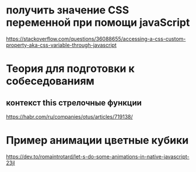 # получить значение CSS переменной при помощи javaScript

https://stackoverflow.com/questions/36088655/accessing-a-css-custom-property-aka-css-variable-through-javascript

# Теория для подготовки к собеседованиям

## контекст this стрелочные функции

https://habr.com/ru/companies/otus/articles/719138/

# Пример анимации цветные кубики

https://dev.to/romaintrotard/let-s-do-some-animations-in-native-javascript-23jl
